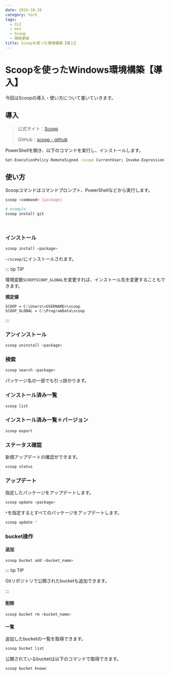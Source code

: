```yaml
---
date: 2019-10-26
category: tech
tags:
  - CLI
  - env
  - Scoop
  - 随時更新
title: Scoopを使った環境構築【導入】
---
```


# Scoopを使ったWindows環境構築【導入】

今回はScoopの導入・使い方について書いていきます。

## 導入

> 公式サイト：[Scoop](https://scoop.sh/)
>
> GitHub：[scoop - github](https://github.com/lukesampson/scoop)

PowerShellを開き、以下のコマンドを実行し、インストールします。

```sh
Set-ExecutionPolicy RemoteSigned -scope CurrentUser; Invoke-Expression (New-Object System.Net.WebClient).DownloadString('https://get.scoop.sh')
```

## 使い方

Scoopコマンドはコマンドプロンプト、PowerShellなどから実行します。

```sh
scoop <command> [package]

# example
scoop install git
```
<br>

### インストール

```sh
scoop install <package>
```

`~/scoop/`にインストールされます。

::: tip TIP

環境変数`SCOOP`/`SCOOP_GLOBAL`を変更すれば、インストール先を変更することもできます。

**規定値**

```
SCOOP = C:\Users\<USERNAME>\scoop
SCOOP_GLOBAL = C:\ProgramData\scoop
```

:::

### アンインストール

```sh
scoop uninstall <package>
```

### 検索

```sh
scoop search <package>
```

パッケージ名の一部でも引っ掛かります。

### インストール済み一覧

```sh
scoop list
```

### インストール済み一覧＋バージョン

```sh
scoop export
```

### ステータス確認

新規アップデートの確認ができます。

```sh
scoop status
```

### アップデート

指定したパッケージをアップデートします。

```sh
scoop update <package>
```

`*`を指定するとすべてのパッケージをアップデートします。

```sh
scoop update *
```

### bucket操作

#### 追加

```sh
scoop bucket add <bucket_name>
```

::: tip TIP

Gitリポジトリで公開されたbucketも追加できます。

:::

#### 削除

```sh
scoop bucket rm <bucket_name>
```

#### 一覧

追加したbucketの一覧を取得できます。

```sh
scoop bucket list
```

公開されているbucketは以下のコマンドで取得できます。

```sh
scoop bucket known
```
